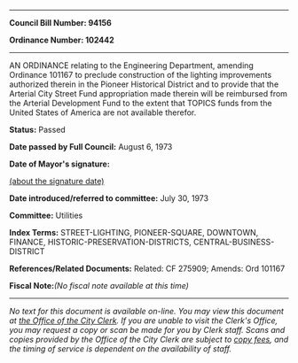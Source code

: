 

********

**Council Bill Number: 94156**
   
**Ordinance Number: 102442**
********

 AN ORDINANCE relating to the Engineering Department, amending Ordinance 101167 to preclude construction of the lighting improvements authorized therein in the Pioneer Historical District and to provide that the Arterial City Street Fund appropriation made therein will be reimbursed from the Arterial Development Fund to the extent that TOPICS funds from the United States of America are not available therefor.

**Status:** Passed
   
**Date passed by Full Council:** August 6, 1973
   
**Date of Mayor's signature:**
   
[(about the signature date)](/~public/approvaldate.htm)
   
   
   
**Date introduced/referred to committee:** July 30, 1973
   
**Committee:** Utilities
   
   
**Index Terms:** STREET-LIGHTING, PIONEER-SQUARE, DOWNTOWN, FINANCE, HISTORIC-PRESERVATION-DISTRICTS, CENTRAL-BUSINESS-DISTRICT

**References/Related Documents:** Related: CF 275909; Amends: Ord 101167

**Fiscal Note:**_(No fiscal note available at this time)_
********

_No text for this document is available on-line. You may view this document at [the Office of the City Clerk](http://www.seattle.gov/leg/clerk/contactUs.htm). If you are unable to visit the Clerk's Office, you may request a copy or scan be made for you by Clerk staff. Scans and copies provided by the Office of the City Clerk are subject to [copy fees](http://clerk.seattle.gov/~public/clerkfees.htm), and the timing of service is dependent on the availability of staff._

